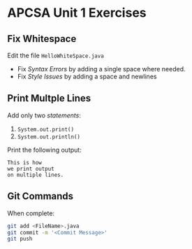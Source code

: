# APCSA Unit 1 Exercises

## Fix Whitespace

Edit the file `HelloWhiteSpace.java`

* Fix *Syntax Errors* by adding a single space where needed.
* Fix *Style Issues* by adding a space and newlines

## Print Multple Lines

Add only two *statements*:

1. `System.out.print()`
2. `System.out.println()`

Print the following output:

    This is how
    we print output
    on multiple lines.

## Git Commands

When complete:

```bash
git add <FileName>.java
git commit -m '<Commit Message>'
git push
```
